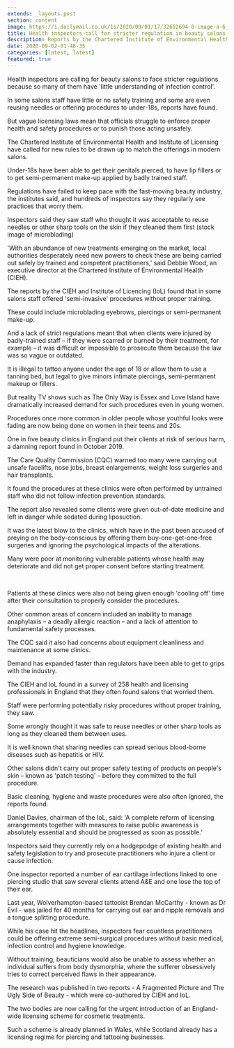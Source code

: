 ```yaml
---
extends: _layouts.post
section: content
image: https://i.dailymail.co.uk/1s/2020/09/01/17/32652694-0-image-a-6_1598977207658.jpg 
title: Health inspectors call for stricter regulation in beauty salons 
description: Reports by the Chartered Institute of Environmental Health and Institute of Licencing said laws in England need to be clearer so salons who ignore rules and laws can be prosecuted properly. 
date: 2020-09-02-01-48-35 
categories: [latest, latest] 
featured: true 
--- 
```

Health inspectors are calling for beauty salons to face stricter regulations because so many of them have 'little understanding of infection control'.

In some salons staff have little or no safety training and some are even reusing needles or offering procedures to under-18s, reports have found.

But vague licensing laws mean that officials struggle to enforce proper health and safety procedures or to punish those acting unsafely.

The Chartered Institute of Environmental Health and Institute of Licensing have called for new rules to be drawn up to match the offerings in modern salons.

Under-18s have been able to get their genitals pierced, to have lip fillers or to get semi-permanent make-up applied by badly trained staff.

Regulations have failed to keep pace with the fast-moving beauty industry, the institutes said, and hundreds of inspectors say they regularly see practices that worry them.

Inspectors said they saw staff who thought it was acceptable to reuse needles or other sharp tools on the skin if they cleaned them first (stock image of microblading)

'With an abundance of new treatments emerging on the market, local authorities desperately need new powers to check these are being carried out safely by trained and competent practitioners,' said Debbie Wood, an executive director at the Chartered Institute of Environmental Health (CIEH). 

The reports by the CIEH and Institute of Licencing (IoL) found that in some salons staff offered 'semi-invasive' procedures without proper training.

These could include microblading eyebrows, piercings or semi-permanent make-up. 

And a lack of strict regulations meant that when clients were injured by badly-trained staff – if they were scarred or burned by their treatment, for example – it was difficult or impossible to prosecute them because the law was so vague or outdated. 

It is illegal to tattoo anyone under the age of 18 or allow them to use a tanning bed, but legal to give minors intimate piercings, semi-permanent makeup or fillers.

But reality TV shows such as The Only Way is Essex and Love Island have dramatically increased demand for such procedures even in young women.

Procedures once more common in older people whose youthful looks were fading are now being done on women in their teens and 20s.

One in five beauty clinics in England put their clients at risk of serious harm, a damning report found in October 2019.

The Care Quality Commission (CQC) warned too many were carrying out unsafe facelifts, nose jobs, breast enlargements, weight loss surgeries and hair transplants.

It found the procedures at these clinics were often performed by untrained staff who did not follow infection prevention standards.

The report also revealed some clients were given out-of-date medicine and left in danger while sedated during liposuction.

It was the latest blow to the clinics, which have in the past been accused of preying on the body-conscious by offering them buy-one-get-one-free surgeries and ignoring the psychological impacts of the alterations. 

Many were poor at monitoring vulnerable patients whose health may deteriorate and did not get proper consent before starting treatment.

 

Patients at these clinics were also not being given enough 'cooling off' time after their consultation to properly consider the procedures.

Other common areas of concern included an inability to manage anaphylaxis – a deadly allergic reaction – and a lack of attention to fundamental safety processes.

The CQC said it also had concerns about equipment cleanliness and maintenance at some clinics.

Demand has expanded faster than regulators have been able to get to grips with the industry.

The CIEH and IoL found in a survey of 258 health and licensing professionals in England that they often found salons that worried them.

Staff were performing potentially risky procedures without proper training, they saw.

Some wrongly thought it was safe to reuse needles or other sharp tools as long as they cleaned them between uses. 

It is well known that sharing needles can spread serious blood-borne diseases such as hepatitis or HIV.

Other salons didn't carry out proper safety testing of products on people's skin – known as 'patch testing' – before they committed to the full procedure. 

Basic cleaning, hygiene and waste procedures were also often ignored, the reports found. 

Daniel Davies, chairman of the IoL, said: 'A complete reform of licensing arrangements together with measures to raise public awareness is absolutely essential and should be progressed as soon as possible.'

Inspectors said they currently rely on a hodgepodge of existing health and safety legislation to try and prosecute practitioners who injure a client or cause infection.

One inspector reported a number of ear cartilage infections linked to one piercing studio that saw several clients attend A&E and one lose the top of their ear.

Last year, Wolverhampton-based tattooist Brendan McCarthy - known as Dr Evil - was jailed for 40 months for carrying out ear and nipple removals and a tongue splitting procedure.

While his case hit the headlines, inspectors fear countless practitioners could be offering extreme semi-surgical procedures without basic medical, infection control and hygiene knowledge.

Without training, beauticians would also be unable to assess whether an individual suffers from body dysmorphia, where the sufferer obsessively tries to correct perceived flaws in their appearance.

The research was published in two reports - A Fragmented Picture and The Ugly Side of Beauty - which were co-authored by CIEH and IoL.

The two bodies are now calling for the urgent introduction of an England-wide licensing scheme for cosmetic treatments.

Such a scheme is already planned in Wales, while Scotland already has a licensing regime for piercing and tattooing businesses.

